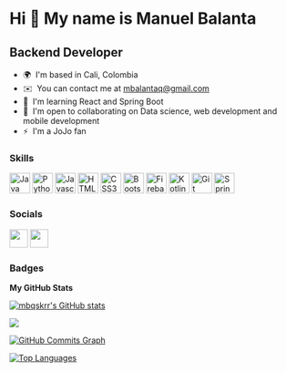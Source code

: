 Hi 👋 My name is Manuel Balanta
===============================

Backend Developer
----------------------------------

* 🌍  I'm based in Cali, Colombia
* ✉️  You can contact me at [mbalantaq@gmail.com](mailto:mbalantaq@gmail.com)
* 🧠  I'm learning React and Spring Boot
* 🤝  I'm open to collaborating on Data science, web development and mobile development
* ⚡  I'm a JoJo fan

### Skills

<p align="left">
<a href="https://www.oracle.com/java/" target="_blank" rel="noreferrer"><img src="https://raw.githubusercontent.com/danielcranney/readme-generator/main/public/icons/skills/java-colored.svg" width="36" height="36" alt="Java" /></a>
<a href="https://www.python.org/" target="_blank" rel="noreferrer"><img src="https://raw.githubusercontent.com/danielcranney/readme-generator/main/public/icons/skills/python-colored.svg" width="36" height="36" alt="Python" /></a>
<a href="https://developer.mozilla.org/en-US/docs/Web/JavaScript" target="_blank" rel="noreferrer"><img src="https://raw.githubusercontent.com/danielcranney/readme-generator/main/public/icons/skills/javascript-colored.svg" width="36" height="36" alt="Javascript" /></a>
<a href="https://developer.mozilla.org/en-US/docs/Glossary/HTML5" target="_blank" rel="noreferrer"><img src="https://raw.githubusercontent.com/danielcranney/readme-generator/main/public/icons/skills/html5-colored.svg" width="36" height="36" alt="HTML5" /></a>
<a href="https://www.w3.org/TR/CSS/#css" target="_blank" rel="noreferrer"><img src="https://raw.githubusercontent.com/danielcranney/readme-generator/main/public/icons/skills/css3-colored.svg" width="36" height="36" alt="CSS3" /></a>
<a href="https://getbootstrap.com/" target="_blank" rel="noreferrer"><img src="https://raw.githubusercontent.com/danielcranney/readme-generator/main/public/icons/skills/bootstrap-colored.svg" width="36" height="36" alt="Bootstrap" /></a>
<a href="https://firebase.google.com/" target="_blank" rel="noreferrer"><img src="https://raw.githubusercontent.com/danielcranney/readme-generator/main/public/icons/skills/firebase-colored.svg" width="36" height="36" alt="Firebase" /></a>
<a href="https://kotlinlang.org" target="_blank" rel="noreferrer"><img src="https://cdn.jsdelivr.net/gh/devicons/devicon/icons/kotlin/kotlin-original.svg" width="36" height="36" alt="Kotlin" /></a>
<a href="http://git-scm.com" target="_blank" rel="noreferrer"><img src="https://cdn.jsdelivr.net/gh/devicons/devicon/icons/git/git-original.svg"
width="36" height="36" alt="Git" /></a>
<a href="https://spring.io/projects/spring-framework" target="_blank" rel="noreferrer"><img src="https://cdn.jsdelivr.net/gh/devicons/devicon/icons/spring/spring-original.svg"
width="36" height="36" alt="Spring" /></a>
</p>


### Socials

<p align="left"> <a href="https://www.github.com/mbqskrr" target="_blank" rel="noreferrer"><img src="https://raw.githubusercontent.com/danielcranney/readme-generator/main/public/icons/socials/github.svg" width="32" height="32" /></a> <a href="https://www.linkedin.com/in/manuel-balanta-q" target="_blank" rel="noreferrer"><img src="https://raw.githubusercontent.com/danielcranney/readme-generator/main/public/icons/socials/linkedin.svg" width="32" height="32" /></a></p>

### Badges

<b>My GitHub Stats</b>

<a href="http://www.github.com/mbqskrr"><img src="https://github-readme-stats.vercel.app/api?username=mbqskrr&show_icons=true&hide=&count_private=true&title_color=0891b2&text_color=ffffff&icon_color=0891b2&bg_color=1c1917&hide_border=true&show_icons=true" alt="mbqskrr's GitHub stats" /></a>

<a href="http://www.github.com/mbqskrr"><img src="https://github-readme-streak-stats.herokuapp.com/?user=mbqskrr&stroke=ffffff&background=1c1917&ring=0891b2&fire=0891b2&currStreakNum=ffffff&currStreakLabel=0891b2&sideNums=ffffff&sideLabels=ffffff&dates=ffffff&hide_border=true" /></a>

<a href="http://www.github.com/mbqskrr"><img src="https://activity-graph.herokuapp.com/graph?username=mbqskrr&bg_color=1c1917&color=ffffff&line=0891b2&point=ffffff&area_color=1c1917&area=true&hide_border=true&custom_title=GitHub%20Commits%20Graph" alt="GitHub Commits Graph" /></a>

<a href="https://github.com/mbqskrr" align="left"><img src="https://github-readme-stats.vercel.app/api/top-langs/?username=mbqskrr&langs_count=10&title_color=0891b2&text_color=ffffff&icon_color=0891b2&bg_color=1c1917&hide_border=true&locale=en&custom_title=Top%20%Languages" alt="Top Languages" /></a>
